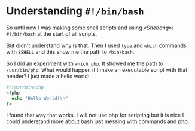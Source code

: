 # Understanding `#!/bin/bash`

So until now I was making some shell scripts and using *«Shebang»*:
`#!/bin/bash` at the start of all scripts.

But didn't understand why is that. Then I used `type` and `which`
commands with `$SHELL` and this show me the path to `/bin/bash`.

So I did an experiment with `which php`. It showed me the path to
`/usr/bin/php`. What would happen if I make an executable script with
that header? I just made a hello world:

```php
#!/usr/bin/php
<?php
  echo "Hello World!\n"
?>
```

I found that way that works. I will not use php for scripting but it is
nice I could understand more about bash just messing with commands and
php.
